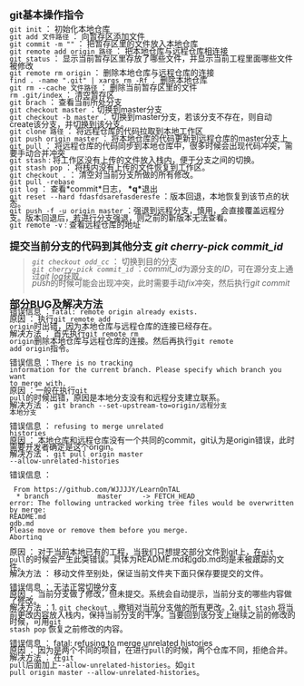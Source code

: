 <div style="line-height:12px"><font siz=3>
<div>
<font size=4><b>git基本操作指令</b></font><br><br>
<code>git init</code> ： 初始化本地仓库<br>
<code>git add 文件路径</code> ： 向暂存区添加文件<br>
<code>git commit -m ""</code> ： 把暂存区里的文件放入本地仓库<br>
<code>git remote add origin 路径</code> ： 把本地仓库与远程仓库相连接<br>
<code>git status</code> ： 显示当前暂存区里存放了哪些文件，并显示当前工程里面哪些文件被修改<br>
<code>git remote rm origin</code> ： 删除本地仓库与远程仓库的连接<br>
<code>find . -name ".git" | xargs rm -Rf</code> ： 删除本地仓库<br>
<code>git rm --cache 文件路径</code> ： 删除当前暂存区里的文件<br>
<code>rm .git/index</code> ： 清空暂存区<br>
<code>git brach</code> ： 查看当前所处分支<br>
<code>git checkout master</code> ：切换到master分支<br>
<code>git checkout -b master</code> ： 切换到master分支，若该分支不存在，则自动create该分支，并切换到该分支。<br>
<code>git clone 路径</code> ： 将远程仓库的代码拉取到本地工作区<br>
<code>git push origin master</code> ： 将本地仓库的代码更新到远程仓库的master分支上<br>
<code>git pull</code> ： 将远程仓库的代码同步到本地仓库中，很多时候会出现代码冲突，需要手动合并冲突<br>
<code>git stash</code> : 将工作区没有上传的文件放入栈内，便于分支之间的切换。<br>
<code>git stash pop</code> ： 将栈内没有上传的文件恢复到工作区。<br>
<code>git checkout .</code> ： 清空对当前分支所做的所有修改。<br>
<code>git pull -rebase</code><br>
<code>git log</code> ： 查看*commit*日志， <b>*q*</b>退出<br>
<code>git reset --hard fdasfdsarefasderesfe</code> ：版本回退，本地恢复到该节点的状态。<br>
<code>git push -f -u origin master</code> ：强退到远程分支，慎用，会直接覆盖远程分支。版本回退后，若进行分支强退，则之前的新版本无法查看。<br>
<code>git remote -v</code> : 查看远程仓库的地址<br><br>

<font size=4><b>提交当前分支的代码到其他分支 *git cherry-pick commit_id*</b></font><br>
> *<code>git checkout odd_cc</code>* ： 切换到目的分支<br>
> *<code>git cherry-pick commit_id</code>* ：*commit_id*为源分支的*ID*，可在源分支上通过*git log*获取。<br>
> *push*的时候可能会出现冲突，此时需要手动*fix*冲突，然后执行*git commit*<br><br>


<font size=4><b>部分BUG及解决方法</b></font><br>
错误信息 ：<code>fatal: remote origin already exists.</code><br>
原因 ： 执行<code>git remote add origin</code>时出错，因为本地仓库与远程仓库的连接已经存在。<br>
解决方法 ： 首先执行<code>git remote rm origin</code>删除本地仓库与远程仓库的连接。然后再执行<code>git remote add origin</code>指令。<br><br>
错误信息 ：<code>There is no tracking information for the current branch. Please specify which branch you want to merge with.</code><br>
原因 ：一般在执行<code>git pull</code>的时候出错，原因是本地分支没有和远程分支建立联系。<br>
解决方法 ： <code>git branch --set-upstream-to=origin/远程分支 本地分支</code><br><br>
错误信息 ： <code>refusing to merge unrelated histories</code><br>
原因 ： 本地仓库和远程仓库没有一个共同的commit，git认为是origin错误，此时需要开发者确定是这个origin。<br>
解决方法 ： <code>git pull origin master --allow-unrelated-histories</code><br><br>
错误信息 ：

	 From https://github.com/WJJJJY/LearnOnTAL
	　* branch            master     -> FETCH_HEAD
	error: The following untracked working tree files would be overwritten by merge:
	README.md
	gdb.md
	Please move or remove them before you merge.
	Aborting

原因 ： 对于当前本地已有的工程，当我们只想提交部分文件到git上，在<code>git pull</code>的时候会产生此类错误。具体为README.md和gdb.md均是未被跟踪的文件。<br>
解决方法 ： 移动文件至别处，保证当前文件夹下面只保存要提交的文件。<br><br>
错误信息 ： 无法正常切换分支<br>
原因 ： 当前分支做了修改，但未提交。系统会自动提示，当前分支的哪些内容做了修改。<br>
解决方法 ：1. <code>git checkout .</code> 撤销对当前分支做的所有更改。2. <code>git stash</code> 将当前更改内容放入栈内，保持当前分支的干净。当要回到该分支上继续之前的修改的时候，可用<code>git stash pop</code> 恢复之前修改的内容。<br><br>
错误信息 ： fatal: refusing to merge unrelated histories<br>
原因 ： 因为是两个不同的项目，在进行<code>pull</code>的时候，两个仓库不同，拒绝合并。<br>
解决方法 ： 在<code>git pull</code>后面加上<code>--allow-unrelated-histories</code>。如<code>git pull origin master --allow-unrelated-histories</code>。<br><br>
</div>
</font></div>
